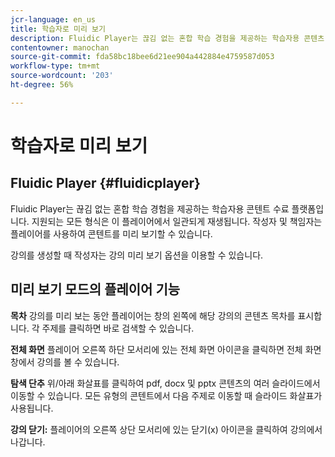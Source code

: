 ```yaml
---
jcr-language: en_us
title: 학습자로 미리 보기
description: Fluidic Player는 끊김 없는 혼합 학습 경험을 제공하는 학습자용 콘텐츠 수료 플랫폼입니다. 지원되는 모든 형식은 이 플레이어에서 일관되게 재생됩니다. 작성자 및 책임자는 플레이어를 사용하여 콘텐트를 미리 보기할 수 있습니다.
contentowner: manochan
source-git-commit: fda58bc18bee6d21ee904a442884e4759587d053
workflow-type: tm+mt
source-wordcount: '203'
ht-degree: 56%

---
```




# 학습자로 미리 보기

## Fluidic Player {#fluidicplayer}

Fluidic Player는 끊김 없는 혼합 학습 경험을 제공하는 학습자용 콘텐트 수료 플랫폼입니다. 지원되는 모든 형식은 이 플레이어에서 일관되게 재생됩니다. 작성자 및 책임자는 플레이어를 사용하여 콘텐트를 미리 보기할 수 있습니다.

강의를 생성할 때 작성자는 강의 미리 보기 옵션을 이용할 수 있습니다.

## 미리 보기 모드의 플레이어 기능

**목차** 강의를 미리 보는 동안 플레이어는 창의 왼쪽에 해당 강의의 콘텐츠 목차를 표시합니다. 각 주제를 클릭하면 바로 검색할 수 있습니다.

**전체 화면** 플레이어 오른쪽 하단 모서리에 있는 전체 화면 아이콘을 클릭하면 전체 화면 창에서 강의를 볼 수 있습니다.

**탐색 단추** 위/아래 화살표를 클릭하여 pdf, docx 및 pptx 콘텐츠의 여러 슬라이드에서 이동할 수 있습니다. 모든 유형의 콘텐트에서 다음 주제로 이동할 때 슬라이드 화살표가 사용됩니다.

**강의 닫기:** 플레이어의 오른쪽 상단 모서리에 있는 닫기(x) 아이콘을 클릭하여 강의에서 나갑니다.
